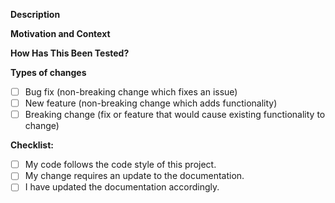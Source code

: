 <!---
Thank you for contributing to the campus map product.

Provide a general summary of your changes in the Title above and fill in the template below.
-->

**Description**
<!--- Describe your changes in detail -->

**Motivation and Context**
<!--- Why is this change required? What problem does it solve? -->
<!--- If it fixes an open issue, please link to the issue here. -->

**How Has This Been Tested?**
<!--- Please describe how you tested your changes. -->

**Types of changes**
<!--- What types of changes does your code introduce? Put an `x` in all the boxes that apply: -->
- [ ] Bug fix (non-breaking change which fixes an issue)
- [ ] New feature (non-breaking change which adds functionality)
- [ ] Breaking change (fix or feature that would cause existing functionality to change)

**Checklist:**
<!--- Go over all the following points, and put an `x` in all the boxes that apply. -->
<!--- If you're unsure about any of these, don't hesitate to ask. We're here to help! -->
- [ ] My code follows the code style of this project.
- [ ] My change requires an update to the documentation.
- [ ] I have updated the documentation accordingly.
